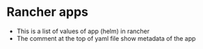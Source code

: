 # Rancher apps

* This is a list of values of app (helm) in rancher
* The comment at the top of yaml file show metadata of the app